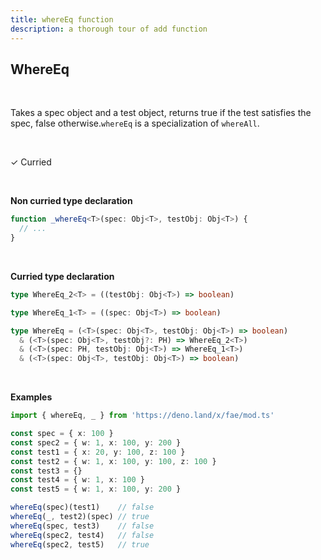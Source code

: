 ```yaml
---
title: whereEq function
description: a thorough tour of add function
---
```


## WhereEq
<br>

Takes a spec object and a test object, returns true if the test satisfies the spec, false otherwise.`whereEq` is a specialization of `whereAll`.

<br>

&check; Curried

<br>
<!---
&#10539; Not curred
-->

**Non curried type declaration**
```typescript
function _whereEq<T>(spec: Obj<T>, testObj: Obj<T>) {
  // ...
}
```
<br>

**Curried type declaration**

```typescript
type WhereEq_2<T> = ((testObj: Obj<T>) => boolean)

type WhereEq_1<T> = ((spec: Obj<T>) => boolean)

type WhereEq = (<T>(spec: Obj<T>, testObj: Obj<T>) => boolean)
  & (<T>(spec: Obj<T>, testObj?: PH) => WhereEq_2<T>)
  & (<T>(spec: PH, testObj: Obj<T>) => WhereEq_1<T>)
  & (<T>(spec: Obj<T>, testObj: Obj<T>) => boolean)
```
<br>

**Examples**
```typescript
import { whereEq, _ } from 'https://deno.land/x/fae/mod.ts'

const spec = { x: 100 }
const spec2 = { w: 1, x: 100, y: 200 }
const test1 = { x: 20, y: 100, z: 100 }
const test2 = { w: 1, x: 100, y: 100, z: 100 }
const test3 = {}
const test4 = { w: 1, x: 100 }
const test5 = { w: 1, x: 100, y: 200 }

whereEq(spec)(test1)    // false
whereEq(_, test2)(spec) // true
whereEq(spec, test3)    // false
whereEq(spec2, test4)   // false
whereEq(spec2, test5)   // true
```

